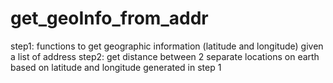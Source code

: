 # get_geoInfo_from_addr
step1: functions to get geographic information (latitude and longitude) given a list of address
step2: get distance between 2 separate locations on earth based on latitude and longitude generated in step 1
